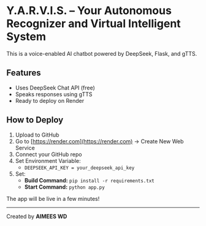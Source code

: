 # Y.A.R.V.I.S. – Your Autonomous Recognizer and Virtual Intelligent System

This is a voice-enabled AI chatbot powered by DeepSeek, Flask, and gTTS.

## Features
- Uses DeepSeek Chat API (free)
- Speaks responses using gTTS
- Ready to deploy on Render

## How to Deploy

1. Upload to GitHub
2. Go to [https://render.com](https://render.com) → Create New Web Service
3. Connect your GitHub repo
4. Set Environment Variable:
   - `DEEPSEEK_API_KEY = your_deepseek_api_key`
5. Set:
   - **Build Command:** `pip install -r requirements.txt`
   - **Start Command:** `python app.py`

The app will be live in a few minutes!

---
Created by **AIMEES WD**
